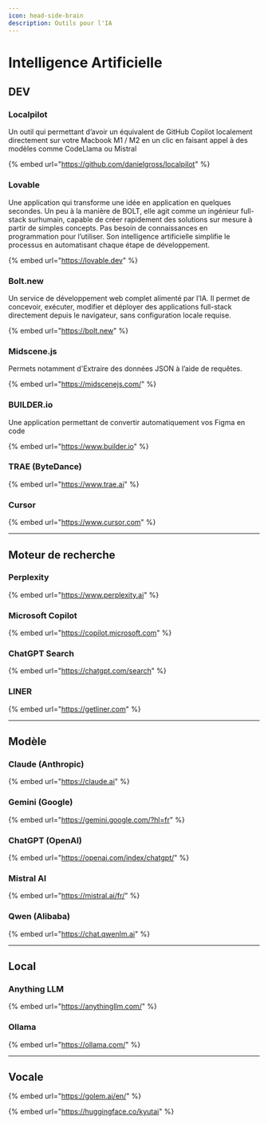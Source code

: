 ```yaml
---
icon: head-side-brain
description: Outils pour l'IA
---
```


# Intelligence Artificielle

## DEV

### Localpilot

Un outil qui permettant d’avoir un équivalent de GitHub Copilot localement directement sur votre Macbook M1 / M2 en un clic en faisant appel à des modèles comme CodeLlama ou Mistral

{% embed url="https://github.com/danielgross/localpilot" %}

### Lovable&#x20;

Une application qui transforme une idée en application en quelques secondes. Un peu à la manière de BOLT, elle agit comme un ingénieur full-stack surhumain, capable de créer rapidement des solutions sur mesure à partir de simples concepts. Pas besoin de connaissances en programmation pour l’utiliser. Son intelligence artificielle simplifie le processus en automatisant chaque étape de développement.

{% embed url="https://lovable.dev" %}

### Bolt.new

Un service de développement web complet alimenté par l’IA. Il permet de concevoir, exécuter, modifier et déployer des applications full-stack directement depuis le navigateur, sans configuration locale requise.

{% embed url="https://bolt.new" %}

### **Midscene.js**

&#x20;Permets notamment d'Extraire des données JSON à l’aide de requêtes.

{% embed url="https://midscenejs.com/" %}

### **BUILDER.io**

Une application permettant de convertir automatiquement vos Figma en code

{% embed url="https://www.builder.io" %}

### TRAE (ByteDance)

{% embed url="https://www.trae.ai" %}

### Cursor

{% embed url="https://www.cursor.com" %}

***

## Moteur de recherche

### Perplexity

{% embed url="https://www.perplexity.ai" %}

### Microsoft Copilot

{% embed url="https://copilot.microsoft.com" %}

### ChatGPT Search

{% embed url="https://chatgpt.com/search" %}

### LINER

{% embed url="https://getliner.com" %}

***

## Modèle

### Claude (Anthropic)

{% embed url="https://claude.ai" %}

### Gemini (Google)

{% embed url="https://gemini.google.com/?hl=fr" %}

### ChatGPT (OpenAI)

{% embed url="https://openai.com/index/chatgpt/" %}

### Mistral AI

{% embed url="https://mistral.ai/fr/" %}

### Qwen (Alibaba)

{% embed url="https://chat.qwenlm.ai" %}

***

## Local

### Anything LLM

{% embed url="https://anythingllm.com/" %}

### Ollama

{% embed url="https://ollama.com/" %}

***

## Vocale

{% embed url="https://golem.ai/en/" %}

{% embed url="https://huggingface.co/kyutai" %}
